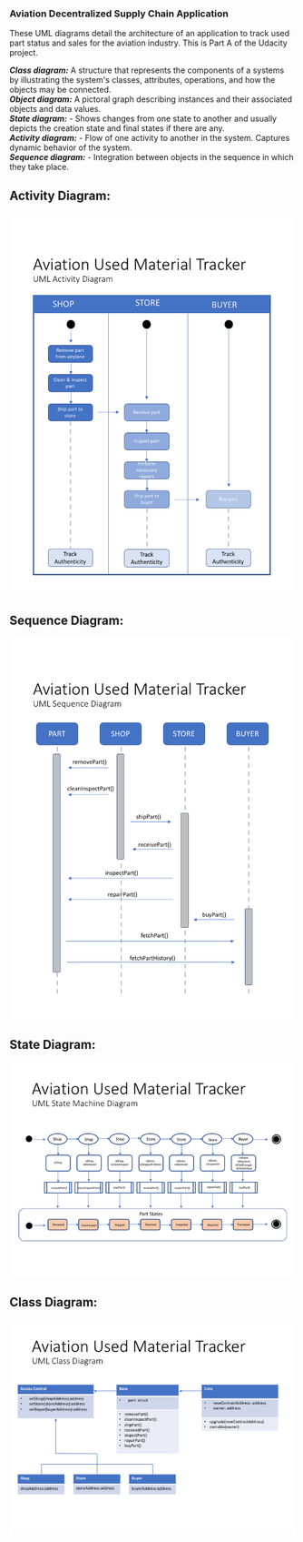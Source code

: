 ### Aviation Decentralized Supply Chain Application

These UML diagrams detail the architecture of an application to track used part status and sales for the aviation industry.  This is Part A of the Udacity project.   

***Class diagram:*** A structure that represents the components of a systems by illustrating the system's classes, attributes, operations, and how the objects may be connected.<br>
***Object diagram:*** A pictoral graph describing instances and their associated objects and data values.<br>
***State diagram:*** - Shows changes from one state to another and usually depicts the creation state and final states if there are any.<br>
***Activity diagram:*** - Flow of one activity to another in the system. Captures dynamic behavior of the system.<br>
***Sequence diagram:*** - Integration between objects in the sequence in which they take place.<br>

## Activity Diagram:
![alt text][activity]

## Sequence Diagram:
![alt text][sequence]

## State Diagram:
![alt text][state]

## Class Diagram:
![alt text][class]


[activity]:https://github.com/mpUrban/Aviation_Decentralized_Supply_Chain/blob/master/diagrams/activity1.png "Activity Diagram"

[sequence]:https://github.com/mpUrban/Aviation_Decentralized_Supply_Chain/blob/master/diagrams/sequence1.png "Activity Diagram"

[state]:https://github.com/mpUrban/Aviation_Decentralized_Supply_Chain/blob/master/diagrams/state1.png "Activity Diagram"

[class]:https://github.com/mpUrban/Aviation_Decentralized_Supply_Chain/blob/master/diagrams/class1.png "Activity Diagram"
